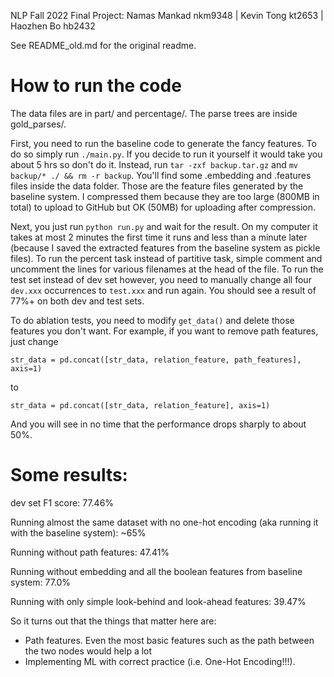 NLP Fall 2022 Final Project: Namas Mankad nkm9348 | Kevin Tong kt2653 | Haozhen Bo hb2432

See README_old.md for the original readme.

# How to run the code

The data files are in part/ and percentage/. The parse trees are inside gold_parses/.

First, you need to run the baseline code to generate the fancy features. To do so simply run `./main.py`. If you decide to run it yourself it would take you about 5 hrs so don't do it. Instead, run `tar -zxf backup.tar.gz` and `mv backup/* ./ && rm -r backup`. You'll find some .embedding and .features files inside the data folder. Those are the feature files generated by the baseline system. I compressed them because they are too large (800MB in total) to upload to GitHub but OK (50MB) for uploading after compression.

Next, you just run `python run.py` and wait for the result. On my computer it takes at most 2 minutes the first time it runs and less than a minute later (because I saved the extracted features from the baseline system as pickle files). To run the percent task instead of partitive task, simple comment and uncomment the lines for various filenames at the head of the file. To run the test set instead of dev set however, you need to manually change all four `dev.xxx` occurrences to `test.xxx` and run again. You should see a result of 77%+ on both dev and test sets.

To do ablation tests, you need to modify `get_data()` and delete those features you don't want. For example, if you want to remove path features, just change

``` python3
str_data = pd.concat([str_data, relation_feature, path_features], axis=1)
```

to

``` python3
str_data = pd.concat([str_data, relation_feature], axis=1)
```

And you will see in no time that the performance drops sharply to about 50%.

# Some results:

dev set F1 score: 77.46%

Running almost the same dataset with no one-hot encoding (aka running it with the baseline system): ~65%

Running without path features: 47.41%

Running without embedding and all the boolean features from baseline system: 77.0%

Running with only simple look-behind and look-ahead features: 39.47%




So it turns out that the things that matter here are:
* Path features. Even the most basic features such as the path between the two nodes would help a lot
* Implementing ML with correct practice (i.e. One-Hot Encoding!!!).
